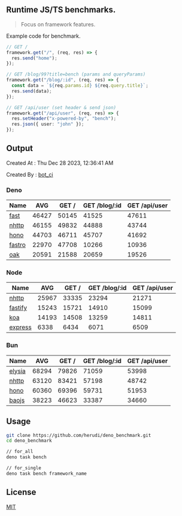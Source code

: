 ## Runtime JS/TS benchmarks.

> Focus on framework features.

Example code for benchmark.
```ts
// GET /
framework.get("/", (req, res) => {
  res.send("home");
});

// GET /blog/99?title=bench (params and queryParams)
framework.get("/blog/:id", (req, res) => {
  const data = `${req.params.id} ${req.query.title}`;
  res.send(data);
});

// GET /api/user (set header & send json)
framework.get("/api/user", (req, res) => {
  res.setHeader("x-powered-by", "bench");
  res.json({ user: "john" });
});
```

## Output
Created At : Thu Dec 28 2023, 12:36:41 AM

Created By : [bot_ci](https://github.com/herudi/deno_benchmarks/commits?author=github-actions%5Bbot%5D)


### Deno
|Name|AVG|GET /|GET /blog/:id|GET /api/user|
|----|----|----|----|----|
|[fast](https://github.com/danteissaias/fast)|46427|50145|41525|47611|
|[nhttp](https://github.com/nhttp/nhttp)|46155|49832|44888|43744|
|[hono](https://github.com/honojs/hono)|44703|46711|45707|41692|
|[fastro](https://github.com/fastrodev/fastro)|22970|47708|10266|10936|
|[oak](https://github.com/oakserver/oak)|20591|21588|20659|19526|
  


### Node
|Name|AVG|GET /|GET /blog/:id|GET /api/user|
|----|----|----|----|----|
|[nhttp](https://github.com/nhttp/nhttp)|25967|33335|23294|21271|
|[fastify](https://github.com/fastify/fastify)|15243|15721|14910|15099|
|[koa](https://github.com/koajs/koa)|14193|14508|13259|14811|
|[express](https://github.com/expressjs/express)|6338|6434|6071|6509|
  


### Bun
|Name|AVG|GET /|GET /blog/:id|GET /api/user|
|----|----|----|----|----|
|[elysia](https://github.com/elysiajs/elysia)|68294|79826|71059|53998|
|[nhttp](https://github.com/nhttp/nhttp)|63120|83421|57198|48742|
|[hono](https://github.com/honojs/hono)|60360|69396|59731|51953|
|[baojs](https://github.com/mattreid1/baojs)|38223|46623|33387|34660|
  



## Usage

```bash
git clone https://github.com/herudi/deno_benchmark.git
cd deno_benchmark

// for_all
deno task bench

// for_single
deno task bench framework_name
```

## License

[MIT](LICENSE)

